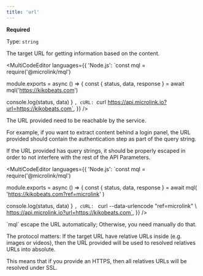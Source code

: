 ```yaml
---
title: 'url'
--- 
```


**Required**

Type: `string`

The target URL for getting information based on the content.

<MultiCodeEditor languages={{
  'Node.js': `const mql = require('@microlink/mql')
 
module.exports = async () => {
  const { status, data, response } = await mql('https://kikobeats.com')
  
  console.log(status, data)
}
  `,
  cURL: `curl https://api.microlink.io?url=https://kikobeats.com`, 
  }} 
/>

The URL provided need to be reachable by the service. 

For example, if you want to extract content behind a login panel, the URL provided should contain the authentication step as part of the query string.

If the URL provided has query strings, it should be properly escaped in order to not interfere with the rest of the API Parameters.

<MultiCodeEditor languages={{
  'Node.js': `const mql = require('@microlink/mql')
 
module.exports = async () => {
  const { status, data, response } = await mql(
    'https://kikobeats.com?ref=microlink'
  )
  
  console.log(status, data)
}
  `,
  cURL: `
curl --data-urlencode "ref=microlink" \\
https://api.microlink.io?url=https://kikobeats.com`, 
  }} 
/>

<Figcaption>`mql` escape the URL automatically; Otherwise, you need manually do that.</Figcaption>

The protocol matters: If the target URL have relative URLs inside (e.g. images or videos), then the URL provided will be used to resolved relatives URLs into absolute.

This means that if you provide an HTTPS, then all relatives URLs will be resolved under SSL.
